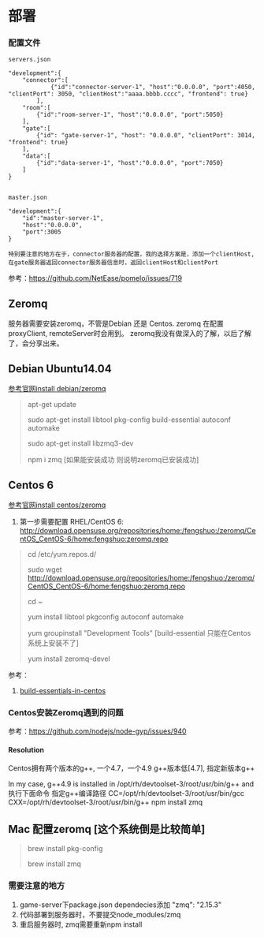 # 部署

### 配置文件
```
servers.json

"development":{
    "connector":[
            {"id":"connector-server-1", "host":"0.0.0.0", "port":4050, "clientPort": 3050, "clientHost":"aaaa.bbbb.cccc", "frontend": true}
        ],
    "room":[
        {"id":"room-server-1", "host":"0.0.0.0", "port":5050}
    ],
    "gate":[
        {"id": "gate-server-1", "host": "0.0.0.0", "clientPort": 3014, "frontend": true}
    ],
    "data":[
        {"id":"data-server-1", "host":"0.0.0.0", "port":7050}
    ]
}


master.json

"development":{
    "id":"master-server-1",
    "host":"0.0.0.0",
    "port":3005
}

```

```
特别要注意的地方在于，connector服务器的配置，我的选择方案是，添加一个clientHost, 
在gate服务器返回connector服务器信息时，返回clientHost和clientPort

```
参考：https://github.com/NetEase/pomelo/issues/719

## Zeromq
服务器需要安装zeromq，不管是Debian 还是 Centos.
zeromq 在配置proxyClient, remoteServer时会用到。
zeromq我没有做深入的了解，以后了解了，会分享出来。

## Debian Ubuntu14.04
[参考官网install debian/zeromq](http://zeromq.org/distro:debian)
> apt-get update
>
> sudo apt-get install libtool pkg-config build-essential autoconf automake
>
> sudo apt-get install libzmq3-dev
>
> npm i zmq [如果能安装成功 则说明zeromq已安装成功]

## Centos 6
[参考官网install centos/zeromq](http://zeromq.org/distro:centos)

1. 第一步需要配置 RHEL/CentOS 6: http://download.opensuse.org/repositories/home:/fengshuo:/zeromq/CentOS_CentOS-6/home:fengshuo:zeromq.repo

> cd /etc/yum.repos.d/
>
> sudo wget http://download.opensuse.org/repositories/home:/fengshuo:/zeromq/CentOS_CentOS-6/home:fengshuo:zeromq.repo
>
> cd ~
>
> yum install libtool pkgconfig autoconf automake
> 
> yum groupinstall "Development Tools" [build-essential 只能在Centos系统上安装不了]
>
> yum install zeromq-devel

参考：
1. [build-essentials-in-centos](http://www.asim.pk/2010/05/28/build-essentials-in-centos/)

### Centos安装Zeromq遇到的问题

参考：https://github.com/nodejs/node-gyp/issues/940

#### Resolution

Centos拥有两个版本的g++, 一个4.7，一个4.9
g++版本低[4.7], 指定新版本g++

In my case, g++4.9 is installed in /opt/rh/devtoolset-3/root/usr/bin/g++ and
执行下面命令 指定g++编译路径
CC=/opt/rh/devtoolset-3/root/usr/bin/gcc CXX=/opt/rh/devtoolset-3/root/usr/bin/g++ npm install zmq

## Mac 配置zeromq [这个系统倒是比较简单]
> brew install pkg-config
>
> brew install zmq


### 需要注意的地方
1. game-server下package.json dependecies添加 "zmq": "2.15.3"
2. 代码部署到服务器时，不要提交node_modules/zmq
3. 重启服务器时, zmq需要重新npm install